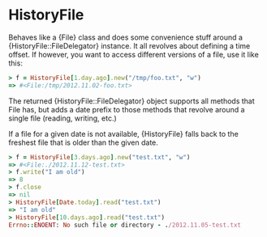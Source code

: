 HistoryFile
===========

Behaves like a {File} class and does some convenience stuff
around a {HistoryFile::FileDelegator} instance. It all
revolves about defining a time offset. If however, you want
to access different versions of a file, use it like this:

```ruby
> f = HistoryFile[1.day.ago].new("/tmp/foo.txt", "w")
=> #<File:/tmp/2012.11.02-foo.txt>
```

The returned {HistoryFile::FileDelegator} object supports all
methods that File has, but adds a date prefix to those methods
that revolve around a single file (reading, writing, etc.)

If a file for a given date is not available, {HistoryFile} falls
back to the freshest file that is older than the given date.

```ruby
> f = HistoryFile[3.days.ago].new("test.txt", "w")
=> #<File:./2012.11.12-test.txt>
> f.write("I am old")
=> 8
> f.close
=> nil
> HistoryFile[Date.today].read("test.txt")
=> "I am old"
> HistoryFile[10.days.ago].read("test.txt")
Errno::ENOENT: No such file or directory - ./2012.11.05-test.txt
```
